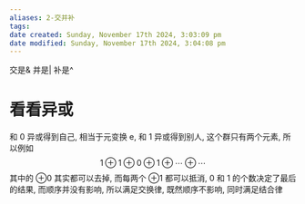 ```yaml
---
aliases: 2-交并补
tags:
date created: Sunday, November 17th 2024, 3:03:09 pm
date modified: Sunday, November 17th 2024, 3:04:08 pm
---
```

交是&
并是|
补是^
# 看看异或
和 0 异或得到自己, 相当于元变换 e, 和 1 异或得到别人, 这个群只有两个元素,
所以例如
$$
1\oplus1\oplus0\oplus1\oplus\cdots\oplus\cdots
$$
其中的 $\oplus0$ 其实都可以去掉, 而每两个 $\oplus1$ 都可以抵消, $0$ 和 $1$ 的个数决定了最后的结果, 而顺序并没有影响, 所以满足交换律, 既然顺序不影响, 同时满足结合律